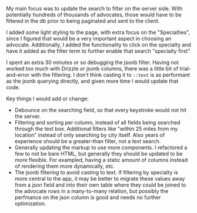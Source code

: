 My main focus was to update the search to filter on the server side. With potentially hundreds of thousands of advocates, those would have to be filtered in the db prior to being paginated and sent to the client.

I added some light styling to the page, with extra focus on the "Specialties", since I figured that would be a very important aspect in choosing an advocate. Additionally, I added the functionality to click on the specialty and have it added as the filter term to further enable that search "specialty first".

I spent an extra 30 minutes or so debugging the jsonb filter. Having not worked too much with Drizzle or jsonb columns, there was a little bit of trial-and-error with the filtering. I don't think casting it to `::text` is as performant as the jsonb querying directly, and given more time I would update that code.

Key things I would add or change:

- Debounce on the searching field, so that every keystroke would not hit the server.
- Filtering and sorting per column, instead of all fields being searched through the text box. Additional filters like "within 25 miles from my location" instead of only searching by city itself. Also years of experience should be a greater-than filter, not a text search.
- Generally updating the markup to use more components. I refactored a few to not be bare HTML, but generally they should be updated to be more flexible. For exampled, having a static amount of columns instead of rendering them more dynamically, etc.
- The jsonb filtering to avoid casting to text. If filtering by specialty is more central to the app, it may be better to migrate these values away from a json field and into their own table where they could be joined to the advocate rows in a many-to-many relation, but possibly the perfmance on the json column is good and needs no further optimization.
